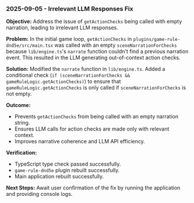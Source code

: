 ### 2025-09-05 - Irrelevant LLM Responses Fix

**Objective:** Address the issue of `getActionChecks` being called with empty narration, leading to irrelevant LLM responses.

**Problem:** In the initial game loop, `getActionChecks` in `plugins/game-rule-dnd5e/src/main.tsx` was called with an empty `sceneNarrationForChecks` because `lib/engine.ts`'s `narrate` function couldn't find a previous narration event. This resulted in the LLM generating out-of-context action checks.

**Solution:** Modified the `narrate` function in `lib/engine.ts`. Added a conditional check (`if (sceneNarrationForChecks && gameRuleLogic.getActionChecks)`) to ensure that `gameRuleLogic.getActionChecks` is only called if `sceneNarrationForChecks` is not empty.

**Outcome:**
- Prevents `getActionChecks` from being called with an empty narration string.
- Ensures LLM calls for action checks are made only with relevant context.
- Improves narrative coherence and LLM API efficiency.

**Verification:**
- TypeScript type check passed successfully.
- `game-rule-dnd5e` plugin rebuilt successfully.
- Main application rebuilt successfully.

**Next Steps:** Await user confirmation of the fix by running the application and providing console logs.